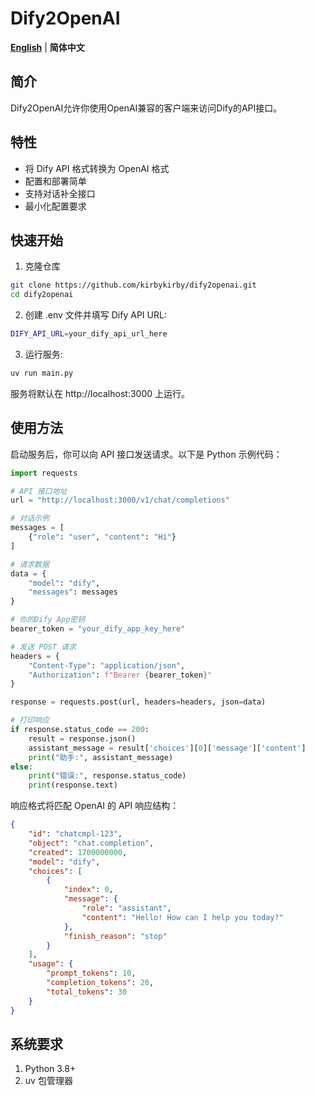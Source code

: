 # Dify2OpenAI

[**English**](README.md) | **简体中文**

## 简介
Dify2OpenAI允许你使用OpenAI兼容的客户端来访问Dify的API接口。

## 特性
- 将 Dify API 格式转换为 OpenAI 格式
- 配置和部署简单
- 支持对话补全接口
- 最小化配置要求

## 快速开始
1. 克隆仓库
```bash
git clone https://github.com/kirbykirby/dify2openai.git
cd dify2openai
```

2. 创建 .env 文件并填写 Dify API URL:
```bash
DIFY_API_URL=your_dify_api_url_here
```

3. 运行服务:
```bash
uv run main.py
```
服务将默认在 http://localhost:3000 上运行。

## 使用方法
启动服务后，你可以向 API 接口发送请求。以下是 Python 示例代码：

```python
import requests

# API 接口地址
url = "http://localhost:3000/v1/chat/completions"

# 对话示例
messages = [
    {"role": "user", "content": "Hi"}
]

# 请求数据
data = {
    "model": "dify",
    "messages": messages
}

# 你的Dify App密钥
bearer_token = "your_dify_app_key_here"

# 发送 POST 请求
headers = {
    "Content-Type": "application/json",
    "Authorization": f"Bearer {bearer_token}"
}

response = requests.post(url, headers=headers, json=data)

# 打印响应
if response.status_code == 200:
    result = response.json()
    assistant_message = result['choices'][0]['message']['content']
    print("助手:", assistant_message)
else:
    print("错误:", response.status_code)
    print(response.text)
```
响应格式将匹配 OpenAI 的 API 响应结构：
```json
{
    "id": "chatcmpl-123",
    "object": "chat.completion",
    "created": 1700000000,
    "model": "dify",
    "choices": [
        {
            "index": 0,
            "message": {
                "role": "assistant",
                "content": "Hello! How can I help you today?"
            },
            "finish_reason": "stop"
        }
    ],
    "usage": {
        "prompt_tokens": 10,
        "completion_tokens": 20,
        "total_tokens": 30
    }
}
```

## 系统要求
1. Python 3.8+
2. uv 包管理器
